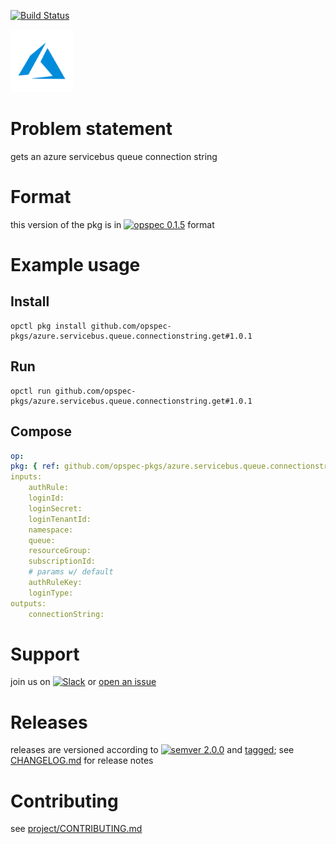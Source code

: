 [![Build Status](https://travis-ci.org/opspec-pkgs/azure.servicebus.queue.connectionstring.get.svg?branch=master)](https://travis-ci.org/opspec-pkgs/azure.servicebus.queue.connectionstring.get)

<img src="icon.svg" alt="icon" height="100px">

# Problem statement

gets an azure servicebus queue connection string

# Format

this version of the pkg is in [![opspec 0.1.5](https://img.shields.io/badge/opspec-0.1.5-brightgreen.svg?colorA=6b6b6b&colorB=fc16be)](https://opspec.io/0.1.5/packages.html) format

# Example usage

## Install

```shell
opctl pkg install github.com/opspec-pkgs/azure.servicebus.queue.connectionstring.get#1.0.1
```

## Run

```
opctl run github.com/opspec-pkgs/azure.servicebus.queue.connectionstring.get#1.0.1
```

## Compose

```yaml
op:
pkg: { ref: github.com/opspec-pkgs/azure.servicebus.queue.connectionstring.get#1.0.1 }
inputs:
    authRule:
    loginId:
    loginSecret:
    loginTenantId:
    namespace:
    queue:
    resourceGroup:
    subscriptionId:
    # params w/ default
    authRuleKey:
    loginType:
outputs:
    connectionString:
```

# Support

join us on
[![Slack](https://opspec-slackin.herokuapp.com/badge.svg)](https://opspec-slackin.herokuapp.com/)
or
[open an issue](https://github.com/opspec-pkgs/azure.servicebus.queue.connectionstring.get/issues)

# Releases

releases are versioned according to
[![semver 2.0.0](https://img.shields.io/badge/semver-2.0.0-brightgreen.svg)](http://semver.org/spec/v2.0.0.html)
and [tagged](https://git-scm.com/book/en/v2/Git-Basics-Tagging); see
[CHANGELOG.md](CHANGELOG.md) for release notes

# Contributing

see
[project/CONTRIBUTING.md](https://github.com/opspec-pkgs/project/blob/master/CONTRIBUTING.md)
